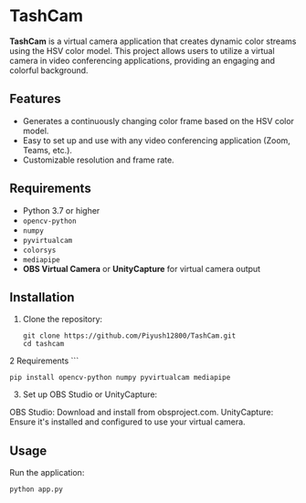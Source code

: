 # TashCam

**TashCam** is a virtual camera application that creates dynamic color streams using the HSV color model. This project allows users to utilize a virtual camera in video conferencing applications, providing an engaging and colorful background.

## Features

- Generates a continuously changing color frame based on the HSV color model.
- Easy to set up and use with any video conferencing application (Zoom, Teams, etc.).
- Customizable resolution and frame rate.

## Requirements

- Python 3.7 or higher
- `opencv-python`
- `numpy`
- `pyvirtualcam`
- `colorsys`
- `mediapipe`
- **OBS Virtual Camera** or **UnityCapture** for virtual camera output

## Installation

1. Clone the repository:
   ```
   git clone https://github.com/Piyush12800/TashCam.git
   cd tashcam 

2 Requirements 
    ```
    
    pip install opencv-python numpy pyvirtualcam mediapipe

    
3. Set up OBS Studio or UnityCapture:

OBS Studio: Download and install from obsproject.com.
UnityCapture: Ensure it's installed and configured to use your virtual camera.

## Usage
Run the application:


```
python app.py

